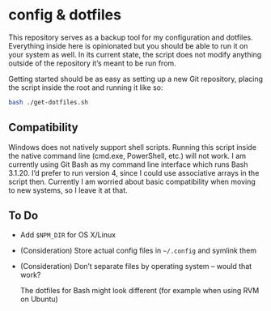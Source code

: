 # config & dotfiles

This repository serves as a backup tool for my configuration and dotfiles. Everything inside here is opinionated but you should be able to run it on your system as well. In its current state, the script does not modify anything outside of the repository it’s meant to be run from.

Getting started should be as easy as setting up a new Git repository, placing the script inside the root and running it like so:

```bash
bash ./get-dotfiles.sh
```

## Compatibility

Windows does not natively support shell scripts. Running this script inside the native command line (cmd.exe, PowerShell, etc.) will not work. I am currently using Git Bash as my command line interface which runs Bash 3.1.20. I’d prefer to run version 4, since I could use associative arrays in the script then. Currently I am worried about basic compatibility when moving to new systems, so I leave it at that.

## To Do

- Add `$NPM_DIR` for OS X/Linux
- (Consideration) Store actual config files in `~/.config` and symlink them
- (Consideration) Don’t separate files by operating system – would that work?

  The dotfiles for Bash might look different (for example when using RVM on Ubuntu)
